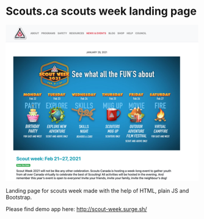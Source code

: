# Scouts.ca scouts week landing page

![](images/screen.png)

Landing page for scouts week made with the help of HTML, plain JS and Bootstrap.

Please find demo app here: http://scout-week.surge.sh/
